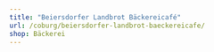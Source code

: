 ```yaml
---
title: "Beiersdorfer Landbrot Bäckereicafé"
url: /coburg/beiersdorfer-landbrot-baeckereicafe/
shop: Bäckerei
---
```

